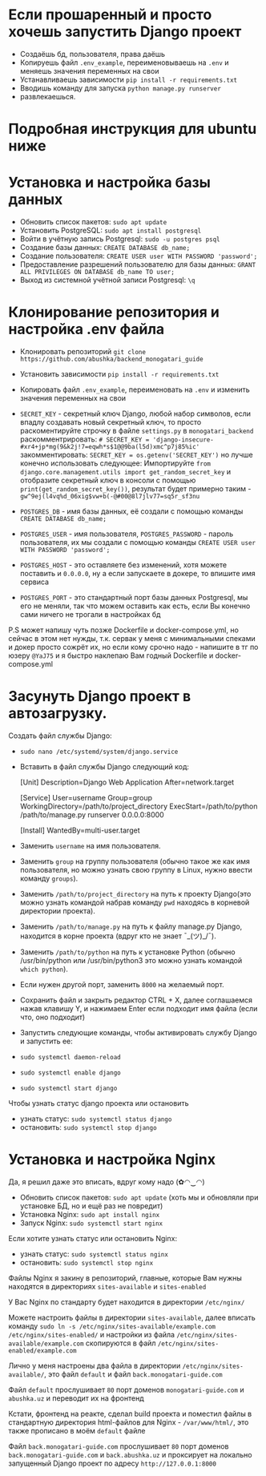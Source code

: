 # Если прошаренный и просто хочешь запустить Django проект
- Создаёшь бд, пользователя, права даёшь
- Копируешь файл `.env_example`, переименовываешь на `.env` и меняешь значения переменных на свои
- Устанавливаешь зависимости `pip install -r requirements.txt`
- Вводишь команду для запуска `python manage.py runserver`
- развлекаешься.

# Подробная инструкция для ubuntu ниже

# Установка и настройка базы данных
- Обновить список пакетов: `sudo apt update`
- Установить PostgreSQL: `sudo apt install postgresql`
- Войти в учётную запись Postgresql: `sudo -u postgres psql`
- Создание базы данных: `CREATE DATABASE db_name;`
- Создание пользователя: `CREATE USER user WITH PASSWORD 'password';`
- Предоставление разрешений пользователю для базы данных: `GRANT ALL PRIVILEGES ON DATABASE db_name TO user;`
- Выход из системной учётной записи Postgresql: `\q`

# Клонирование репозитория и настройка .env файла 
- Клонировать репозиторий `git clone https://github.com/abushka/backend_monogatari_guide`
- Установить зависимости `pip install -r requirements.txt`
- Копировать файл `.env_example`, переименовать на `.env` и изменить значения переменных на свои

- `SECRET_KEY` - секретный ключ Django, любой набор символов, если впадлу создавать новый секретный ключ, то просто раскоментируйте строчку в файле `settings.py` в `monogatari_backend` 
раскомментрировать: `# SECRET_KEY = 'django-insecure-#xr4+jp*mg(9&k2j!7=eqwh*s$1@@9ba(l5d)xmc^p7j85%ic'` 
закомментировать: `SECRET_KEY = os.getenv('SECRET_KEY')`
но лучше конечно использовать следующее:
Импортируйте `from django.core.management.utils import get_random_secret_key` и отобразите секретный ключ в консоли с помощью `print(get_random_secret_key())`, результат будет примерно таким - `gw^9ej(l4vq%d_06xig$vw+b(-@#00@8l7jlv77=sq5r_sf3nu`

- `POSTGRES_DB` - имя базы данных, её создали с помощью команды `CREATE DATABASE db_name;`
- `POSTGRES_USER` - имя пользователя, `POSTGRES_PASSWORD` - пароль пользователя, их мы создали с помощью команды `CREATE USER user WITH PASSWORD 'password';`
- `POSTGRES_HOST` - это оставляете без изменений, хотя можете поставить и `0.0.0.0`, ну а если запускаете в докере, то впишите имя сервиса
- `POSTGRES_PORT` - это стандартный порт базы данных Postgresql, мы его не меняли, так что можем оставить как есть, если Вы конечно сами ничего не трогали в настройках бд

P.S может напишу чуть позже Dockerfile и docker-compose.yml, но сейчас в этом нет нужды, т.к. сервак у меня с минимальными спеками и докер просто сожрёт их, но если кому срочно надо - напишите в тг по юзеру `@YaJ75` и я быстро наклепаю Вам годный Dockerfile и docker-compose.yml


# Засунуть Django проект в автозагрузку.
Создать файл службы Django:
- `sudo nano /etc/systemd/system/django.service`
- Вставить в файл службы Django следующий код:

    [Unit]
    Description=Django Web Application
    After=network.target

    [Service]
    User=username
    Group=group
    WorkingDirectory=/path/to/project_directory
    ExecStart=/path/to/python /path/to/manage.py runserver 0.0.0.0:8000

    [Install]
    WantedBy=multi-user.target

- Заменить `username` на имя пользователя.
- Заменить `group` на группу пользователя (обычно такое же как имя пользователя, но можно узнать свою группу в Linux, нужно ввести команду `groups`).
- Заменить `/path/to/project_directory` на путь к проекту Django(это можно узнать командой набрав команду `pwd` находясь в корневой директории проекта).
- Заменить `/path/to/manage.py` на путь к файлу manage.py Django, находится в корне проекта (вдруг кто не знает ¯\_(ツ)_/¯).
- Заменить `/path/to/python` на путь к установке Python (обычно /usr/bin/python или /usr/bin/python3 это можно узнать командой `which python`).
- Если нужен другой порт, заменить `8000` на желаемый порт.

- Сохранить файл и закрыть редактор CTRL + X, далее соглашаемся нажав клавишу Y, и нажимаем Enter если подходит имя файла (если что, оно подходит)

- Запустить следующие команды, чтобы активировать службу Django и запустить ее:
- `sudo systemctl daemon-reload`
- `sudo systemctl enable django`
- `sudo systemctl start django`

Чтобы узнать статус django проекта или остановить
- узнать статус: `sudo systemctl status django`
- остановить: `sudo systemctl stop django`

# Установка и настройка Nginx
Да, я решил даже это вписать, вдруг кому надо (✿◠‿◠)

- Обновить список пакетов: `sudo apt update` (хоть мы и обновляли при установке БД, но и ещё раз не повредит)
- Установка Nginx: `sudo apt install nginx`
- Запуск Nginx: `sudo systemctl start nginx`

Если хотите узнать статус или остановить Nginx:
- узнать статус: `sudo systemctl status nginx`
- остановить: `sudo systemctl stop nginx`

Файлы Nginx я закину в репозиторий, главные, которые Вам нужны находятся в директориях `sites-available` и `sites-enabled`

У Вас Nginx по стандарту будет находится в директории `/etc/nginx/`

Можете настроить файлы в директории `sites-available`, далее вписать команду `sudo ln -s /etc/nginx/sites-available/example.com /etc/nginx/sites-enabled/` и настройки из файла `/etc/nginx/sites-available/example.com` скопируются в файл `/etc/nginx/sites-enabled/example.com`

Лично у меня настроены два файла в директории `/etc/nginx/sites-available/`, это файл `default` и файл `back.monogatari-guide.com`

Файл `default` прослушивает `80` порт доменов `monogatari-guide.com` и `abushka.uz` и переводит их на фронтенд

Кстати, фронтенд на реакте, сделал build проекта и поместил файлы в стандартную директория html-файлов для Nginx - `/var/www/html/`, это также прописано в моём `default` файле

Файл `back.monogatari-guide.com` прослушивает `80` порт доменов `back.monogatari-guide.com` и `back.abushka.uz` и проксирует на локально запущенный Django проект по адресу `http://127.0.0.1:8000`